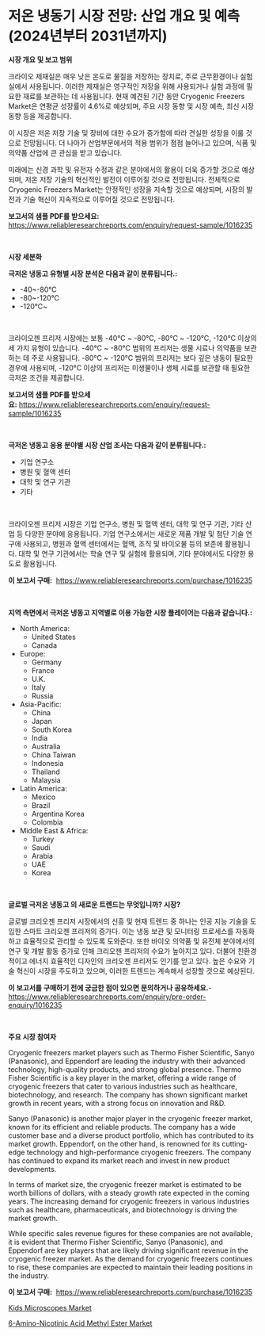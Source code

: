 <p><h1>저온 냉동기 시장 전망: 산업 개요 및 예측(2024년부터 2031년까지)</h1></p><p><strong>시장 개요 및 보고 범위</strong></p>
<p><p>크라이오 제재실은 매우 낮은 온도로 물질을 저장하는 장치로, 주로 근무환경이나 실험실에서 사용됩니다. 이러한 제재실은 영구적인 저장을 위해 사용되거나 실험 과정에 필요한 재료를 보관하는 데 사용됩니다. 현재 예견된 기간 동안 Cryogenic Freezers Market은 연평균 성장률이 4.6%로 예상되며, 주요 시장 동향 및 시장 예측, 최신 시장 동향 등을 제공합니다. </p><p>이 시장은 저온 저장 기술 및 장비에 대한 수요가 증가함에 따라 견실한 성장을 이룰 것으로 전망됩니다. 더 나아가 산업부문에서의 적용 범위가 점점 늘어나고 있으며, 식품 및 의약품 산업에 큰 관심을 받고 있습니다. </p><p>미래에는 신경 과학 및 유전자 수정과 같은 분야에서의 활용이 더욱 증가할 것으로 예상되며, 저온 저장 기술의 혁신적인 발전이 이루어질 것으로 전망됩니다. 전체적으로 Cryogenic Freezers Market는 안정적인 성장을 지속할 것으로 예상되며, 시장의 발전과 기술 혁신이 지속적으로 이루어질 것으로 전망됩니다.</p></p>
<p><strong>보고서의 샘플 PDF를 받으세요:</strong> <a href="https://www.reliableresearchreports.com/enquiry/request-sample/1016235">https://www.reliableresearchreports.com/enquiry/request-sample/1016235</a></p>
<p>&nbsp;</p>
<p><strong>시장 세분화</strong></p>
<p><strong>극저온 냉동고 유형별 시장 분석은 다음과 같이 분류됩니다.:</strong></p>
<p><ul><li>-40~-80℃</li><li>-80~-120℃</li><li>-120℃~</li></ul></p>
<p>&nbsp;</p>
<p><p>크라이오젠 프리저 시장에는 보통 -40°C ~ -80°C, -80°C ~ -120°C, -120°C 이상의 세 가지 유형이 있습니다. -40°C ~ -80°C 범위의 프리저는 생물 시료나 의약품을 보관하는 데 주로 사용됩니다. -80°C ~ -120°C 범위의 프리저는 보다 깊은 냉동이 필요한 경우에 사용되며, -120°C 이상의 프리저는 미생물이나 생체 시료를 보관할 때 필요한 극저온 조건을 제공합니다.</p></p>
<p><strong>보고서의 샘플 PDF를 받으세요:</strong>&nbsp;<a href="https://www.reliableresearchreports.com/enquiry/request-sample/1016235">https://www.reliableresearchreports.com/enquiry/request-sample/1016235</a></p>
<p>&nbsp;</p>
<p><strong> 극저온 냉동고 응용 분야별 시장 산업 조사는 다음과 같이 분류됩니다.:</strong></p>
<p><ul><li>기업 연구소</li><li>병원 및 혈액 센터</li><li>대학 및 연구 기관</li><li>기타</li></ul></p>
<p>&nbsp;</p>
<p><p>크라이오젠 프리저 시장은 기업 연구소, 병원 및 혈액 센터, 대학 및 연구 기관, 기타 산업 등 다양한 분야에 응용됩니다. 기업 연구소에서는 새로운 제품 개발 및 첨단 기술 연구에 사용되고, 병원과 혈액 센터에서는 혈액, 조직 및 바이오물 등의 보존에 활용됩니다. 대학 및 연구 기관에서는 학술 연구 및 실험에 활용되며, 기타 분야에서도 다양한 용도로 활용됩니다.</p></p>
<p><strong>이 보고서 구매:</strong>&nbsp; <a href="https://www.reliableresearchreports.com/purchase/1016235">https://www.reliableresearchreports.com/purchase/1016235</a></p>
<p>&nbsp;</p>
<p><strong>지역 측면에서 극저온 냉동고 지역별로 이용 가능한 시장 플레이어는 다음과 같습니다.:</strong></p>
<p><ul>
    <li>
        North America:
        <ul>
            <li>United States</li>
            <li>Canada</li>
        </ul>
    </li>
    <li>
        Europe:
        <ul>
            <li>Germany</li>
            <li>France</li>
            <li>U.K.</li>
            <li>Italy</li>
            <li>Russia</li>
        </ul>
    </li>
    <li>
        Asia-Pacific:
        <ul>
            <li>China</li>
            <li>Japan</li>
            <li>South Korea</li>
            <li>India</li>
            <li>Australia</li>
            <li>China Taiwan</li>
            <li>Indonesia</li>
            <li>Thailand</li>
            <li>Malaysia</li>
        </ul>
    </li>
    <li>
        Latin America:
        <ul>
            <li>Mexico</li>
            <li>Brazil</li>
            <li>Argentina Korea</li>
            <li>Colombia</li>
        </ul>
    </li>
    <li>
        Middle East & Africa:
        <ul>
            <li>Turkey</li>
            <li>Saudi</li>
            <li>Arabia</li>
            <li>UAE</li>
            <li>Korea</li>
        </ul>
    </li>
    </ul></p>
<p>&nbsp;</p>
<p><strong>글로벌 극저온 냉동고 의 새로운 트렌드는 무엇입니까? 시장?</strong></p>
<p><p>글로벌 크리오젠 프리저 시장에서의 신흥 및 현재 트렌드 중 하나는 인공 지능 기술을 도입한 스마트 크리오젠 프리저의 증가다. 이는 냉동 보관 및 모니터링 프로세스를 자동화하고 효율적으로 관리할 수 있도록 도와준다. 또한 바이오 의약품 및 유전체 분야에서의 연구 및 개발 활동 증가로 인해 크리오젠 프리저의 수요가 높아지고 있다. 더불어 친환경적이고 에너지 효율적인 디자인의 크리오젠 프리저도 인기를 얻고 있다. 높은 수요와 기술 혁신이 시장을 주도하고 있으며, 이러한 트렌드는 계속해서 성장할 것으로 예상된다.</p></p>
<p><strong>이 보고서를 구매하기 전에 궁금한 점이 있으면 문의하거나 공유하세요.</strong>- <a href="https://www.reliableresearchreports.com/enquiry/pre-order-enquiry/1016235">https://www.reliableresearchreports.com/enquiry/pre-order-enquiry/1016235</a></p>
<p>&nbsp;</p>
<p><strong>주요 시장 참여자</strong></p>
<p><p>Cryogenic freezers market players such as Thermo Fisher Scientific, Sanyo (Panasonic), and Eppendorf are leading the industry with their advanced technology, high-quality products, and strong global presence. Thermo Fisher Scientific is a key player in the market, offering a wide range of cryogenic freezers that cater to various industries such as healthcare, biotechnology, and research. The company has shown significant market growth in recent years, with a strong focus on innovation and R&D.</p><p>Sanyo (Panasonic) is another major player in the cryogenic freezer market, known for its efficient and reliable products. The company has a wide customer base and a diverse product portfolio, which has contributed to its market growth. Eppendorf, on the other hand, is renowned for its cutting-edge technology and high-performance cryogenic freezers. The company has continued to expand its market reach and invest in new product developments.</p><p>In terms of market size, the cryogenic freezer market is estimated to be worth billions of dollars, with a steady growth rate expected in the coming years. The increasing demand for cryogenic freezers in various industries such as healthcare, pharmaceuticals, and biotechnology is driving the market growth. </p><p>While specific sales revenue figures for these companies are not available, it is evident that Thermo Fisher Scientific, Sanyo (Panasonic), and Eppendorf are key players that are likely driving significant revenue in the cryogenic freezer market. As the demand for cryogenic freezers continues to rise, these companies are expected to maintain their leading positions in the industry.</p></p>
<p><strong>이 보고서 구매:</strong>&nbsp;&nbsp;<a href="https://www.reliableresearchreports.com/purchase/1016235">https://www.reliableresearchreports.com/purchase/1016235</a></p>
<p><p><a href="https://picayune-night-cbd.notion.site/Decoding-the-Kids-Microscopes-Market-A-Deep-Dive-into-the-Latest-Market-Trends-Market-Segmentation-b328ae65b5da4f70bc33eb32b8d14f85">Kids Microscopes Market</a></p><p><a href="https://github.com/Hazelklievgspy6vdcsmu106w/Market-Research-Report-List-1/blob/main/6-amino-nicotinic-acid-methyl-ester-market.md">6-Amino-Nicotinic Acid Methyl Ester Market</a></p></p>
